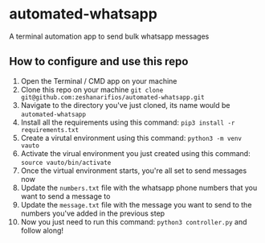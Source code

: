 # automated-whatsapp

A terminal automation app to send bulk whatsapp messages

## How to configure and use this repo

1. Open the Terminal / CMD app on your machine
2. Clone this repo on your machine `git clone git@github.com:zeshanarifios/automated-whatsapp.git`
3. Navigate to the directory you've just cloned, its name would be `automated-whatsapp`
4. Install all the requirements using this command: `pip3 install -r requirements.txt`
5. Create a virutal environment using this command: `python3 -m venv vauto`
6. Activate the virual environment you just created using this command: `source vauto/bin/activate`
7. Once the virtual environment starts, you're all set to send messages now
8. Update the `numbers.txt` file with the whatsapp phone numbers that you want to send a message to
9. Update the `message.txt` file with the message you want to send to the numbers you've added in the previous step
10. Now you just need to run this command: `python3 controller.py` and follow along!
